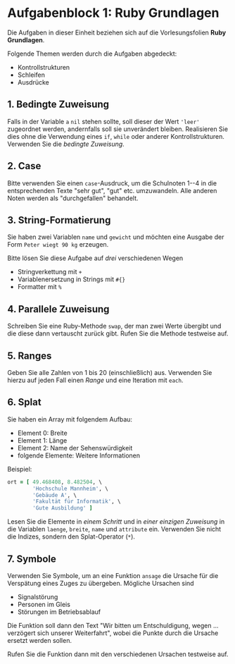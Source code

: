 # Aufgabenblock 1: Ruby Grundlagen

Die Aufgaben in dieser Einheit beziehen sich auf die Vorlesungsfolien __Ruby Grundlagen__. 

Folgende Themen werden durch die Aufgaben abgedeckt:

  * Kontrollstrukturen
  * Schleifen
  * Ausdrücke



## 1. Bedingte Zuweisung
Falls in der Variable `a` `nil` stehen sollte, soll dieser der Wert `'leer'` zugeordnet werden, andernfalls soll sie unverändert bleiben. Realisieren Sie dies ohne die Verwendung eines `if`, `while` oder anderer Kontrollstrukturen. Verwenden Sie die _bedingte Zuweisung_.



## 2. Case
Bitte verwenden Sie einen `case`-Ausdruck, um die Schulnoten 1--4 in die entsprechenden Texte "sehr gut", "gut" etc. umzuwandeln. Alle anderen Noten werden als "durchgefallen" behandelt.



## 3. String-Formatierung
Sie haben zwei Variablen `name` und `gewicht` und möchten eine Ausgabe der Form `Peter wiegt 90 kg` erzeugen.

Bitte lösen Sie diese Aufgabe auf _drei_ verschiedenen Wegen

  * Stringverkettung mit `+`
  * Variablenersetzung in Strings mit `#{}`
  * Formatter mit `%`



## 4. Parallele Zuweisung
Schreiben Sie eine Ruby-Methode `swap`, der man zwei Werte übergibt und die diese dann vertauscht zurück gibt. Rufen Sie die Methode testweise auf.



## 5. Ranges
Geben Sie alle Zahlen von 1 bis 20 (einschließlich) aus. Verwenden Sie hierzu auf jeden Fall einen _Range_ und eine Iteration mit `each`.



## 6. Splat
Sie haben ein Array mit folgendem Aufbau:

  * Element 0: Breite
  * Element 1: Länge
  * Element 2: Name der Sehenswürdigkeit
  * folgende Elemente: Weitere Informationen

Beispiel:

```ruby
ort = [ 49.468408, 8.482504, \
        'Hochschule Mannheim', \
        'Gebäude A', \
        'Fakultät für Informatik', \
        'Gute Ausbildung' ]
```

Lesen Sie die Elemente in _einem Schritt_ und in _einer einzigen Zuweisung_ in die Variablen `laenge`, `breite`, `name` und `attribute` ein. Verwenden Sie nicht die Indizes, sondern den Splat-Operator (`*`).



## 7. Symbole
Verwenden Sie Symbole, um an eine Funktion `ansage` die Ursache für die Verspätung eines Zuges zu übergeben. Mögliche Ursachen sind

  * Signalstörung
  * Personen im Gleis
  * Störungen im Betriebsablauf

Die Funktion soll dann den Text "Wir bitten um Entschuldigung, wegen ... verzögert sich unserer Weiterfahrt", wobei die Punkte durch die Ursache ersetzt werden sollen.

Rufen Sie die Funktion dann mit den verschiedenen Ursachen testweise auf.



